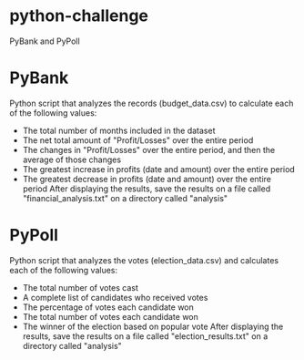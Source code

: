 # python-challenge
PyBank and PyPoll

# PyBank
Python script that analyzes the records (budget_data.csv) to calculate each of the following values:
 - The total number of months included in the dataset
 - The net total amount of "Profit/Losses" over the entire period
 - The changes in "Profit/Losses" over the entire period, and then the average of those changes
 - The greatest increase in profits (date and amount) over the entire period
 - The greatest decrease in profits (date and amount) over the entire period
After displaying the results, save the results on a file called "financial_analysis.txt" on a directory called "analysis"

# PyPoll
Python script that analyzes the votes (election_data.csv) and calculates each of the following values:
 - The total number of votes cast
 - A complete list of candidates who received votes
 - The percentage of votes each candidate won
 - The total number of votes each candidate won
 - The winner of the election based on popular vote
After displaying the results, save the results on a file called "election_results.txt" on a directory called "analysis"
